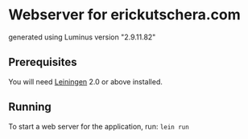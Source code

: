 # Webserver for erickutschera.com

generated using Luminus version "2.9.11.82"

## Prerequisites

You will need [Leiningen][1] 2.0 or above installed.

[1]: https://github.com/technomancy/leiningen

## Running

To start a web server for the application, run:
`lein run`
